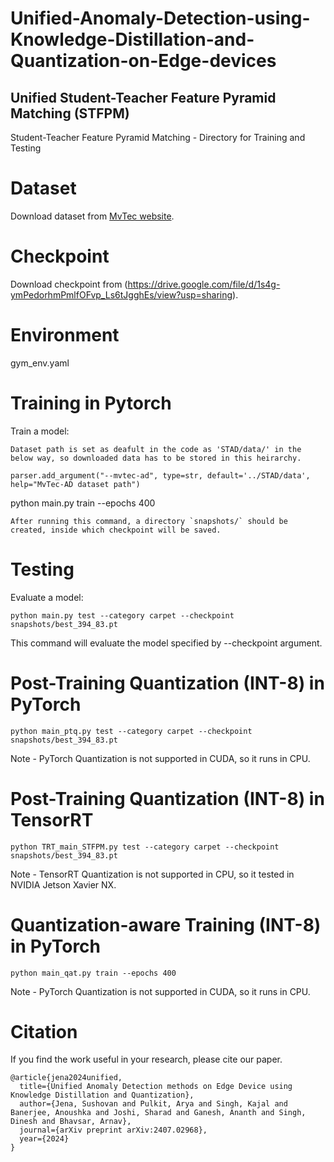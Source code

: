 # Unified-Anomaly-Detection-using-Knowledge-Distillation-and-Quantization-on-Edge-devices

## Unified Student-Teacher Feature Pyramid Matching (STFPM)

Student-Teacher Feature Pyramid Matching - Directory for Training and Testing
# Dataset
Download dataset from [MvTec website](https://www.mvtec.com/company/research/datasets/mvtec-ad/).

# Checkpoint
Download checkpoint from (https://drive.google.com/file/d/1s4g-ymPedorhmPmlfOFvp_Ls6tJgghEs/view?usp=sharing).

# Environment
gym_env.yaml

# Training in Pytorch
Train a model:
```
Dataset path is set as deafult in the code as 'STAD/data/' in the below way, so downloaded data has to be stored in this heirarchy.

parser.add_argument("--mvtec-ad", type=str, default='../STAD/data', help="MvTec-AD dataset path")
``` 
python main.py train --epochs 400
```
After running this command, a directory `snapshots/` should be created, inside which checkpoint will be saved.
```
# Testing
Evaluate a model:
```
python main.py test --category carpet --checkpoint snapshots/best_394_83.pt
```
This command will evaluate the model specified by --checkpoint argument. 

# Post-Training Quantization (INT-8) in PyTorch
```
python main_ptq.py test --category carpet --checkpoint snapshots/best_394_83.pt
```
Note - PyTorch Quantization is not supported in CUDA, so it runs in CPU.

# Post-Training Quantization (INT-8) in TensorRT
```
python TRT_main_STFPM.py test --category carpet --checkpoint snapshots/best_394_83.pt
```
Note - TensorRT Quantization is not supported in CPU, so it tested in NVIDIA Jetson Xavier NX.

# Quantization-aware Training (INT-8) in PyTorch
```
python main_qat.py train --epochs 400
```

Note - PyTorch Quantization is not supported in CUDA, so it runs in CPU.

# Citation

If you find the work useful in your research, please cite our paper.
```
@article{jena2024unified,
  title={Unified Anomaly Detection methods on Edge Device using Knowledge Distillation and Quantization},
  author={Jena, Sushovan and Pulkit, Arya and Singh, Kajal and Banerjee, Anoushka and Joshi, Sharad and Ganesh, Ananth and Singh, Dinesh and Bhavsar, Arnav},
  journal={arXiv preprint arXiv:2407.02968},
  year={2024}
}
```
